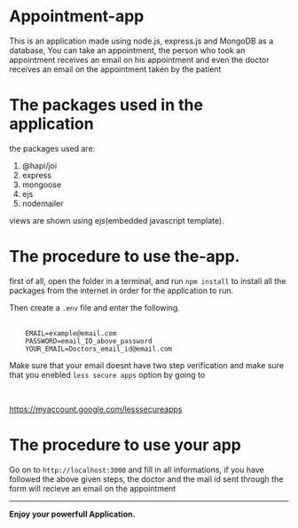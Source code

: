# Appointment-app

This is an application made using node.js, express.js and MongoDB as a database, You can take an appointment, the person who took an appointment receives an email on his appointment and even the doctor receives an email on the appointment taken by the patient

# The packages used in the application

the packages used are:
1. @hapi/joi
2. express
3. mongoose
4. ejs
5. nodemailer

views are shown using ejs(embedded javascript template).

# The procedure to use the-app.

first of all, open the folder in a terminal, and run `npm install` to install all the packages from the internet in order for the application to run. 

Then create a `.env` file and enter the following.
<br>
<br>

```
    EMAIL=example@email.com
    PASSWORD=email_ID_above_password
    YOUR_EMAIL=Doctors_email_id@email.com
```

Make sure that your email doesnt have two step verification
and make sure that you enebled `less secure apps` option by going to 

<br>

https://myaccount.google.com/lesssecureapps

# The procedure to use your app

Go on to `http://localhost:3000` and fill in all informations, if you have followed the above given steps, the doctor and the mail id sent through the form will recieve an email on the appointment

---

<b>Enjoy your powerfull Application.</b>
